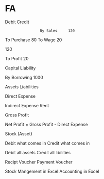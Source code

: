 # FA

Debit              Credit 

                    By Sales     120

To Purchase   80
To Wage       20 

120

To Profit    20



Capital Liability


By Borrowing 1000


Assets          Liabilities


Direct Expense

Indirect Expense
Rent



Gross Profit

Net Profit = Gross Profit - Direct Expense

Stock (Asset)



Debit what comes in
Credit what comes in

Debit all assets
Credit all libilities

Recipt Voucher
Payment Voucher

Stock Mangement in Excel
Accounting in Excel










